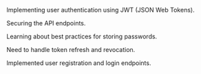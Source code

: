 Implementing user authentication using JWT (JSON Web Tokens).

Securing the API endpoints.

Learning about best practices for storing passwords.

Need to handle token refresh and revocation.

Implemented user registration and login endpoints.